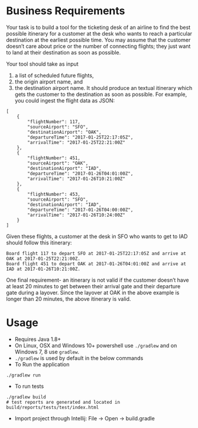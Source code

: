 # Business Requirements
Your task is to build a tool for the ticketing desk of an airline to find the best possible itinerary for
a customer at the desk who wants to reach a particular destination at the earliest possible time.
You may assume that the customer doesn’t care about price or the number of connecting
flights; they just want to land at their destination as soon as possible.

Your tool should take as input 
1) a list of scheduled future flights, 
2) the origin airport name, and
3) the destination airport name. It should produce an textual itinerary which gets the customer to
the destination as soon as possible. For example, you could ingest the flight data as JSON:
```
[
    {
        "flightNumber": 117,
        "sourceAirport": "SFO",
        "destinationAirport": "OAK",
        "departureTime": "2017-01-25T22:17:05Z",
        "arrivalTime": "2017-01-25T22:21:00Z"
    },
    {
        "flightNumber": 451,
        "sourceAirport": "OAK",
        "destinationAirport": "IAD",
        "departureTime": "2017-01-26T04:01:00Z",
        "arrivalTime": "2017-01-26T10:21:00Z"
    },
    {
        "flightNumber": 453,
        "sourceAirport": "SFO",
        "destinationAirport": "IAD",
        "departureTime": "2017-01-26T04:00:00Z",
        "arrivalTime": "2017-01-26T10:24:00Z"
    }
]
```
Given these flights, a customer at the desk in SFO who wants to get to IAD should follow this
itinerary:

```
Board flight 117 to depart SFO at 2017-01-25T22:17:05Z and arrive at OAK at 2017-01-25T22:21:00Z.
Board flight 451 to depart OAK at 2017-01-26T04:01:00Z and arrive at IAD at 2017-01-26T10:21:00Z.
```

One final requirement- an itinerary is not valid if the customer doesn’t have at least 20 minutes
to get between their arrival gate and their departure gate during a layover. Since the layover at
OAK in the above example is longer than 20 minutes, the above itinerary is valid.

# Usage
- Requires Java 1.8+
- On Linux, OSX and Windows 10+ powershell use ```./gradlew``` and on Windows 7, 8 use ```gradlew```.
- ```./gradlew``` is used by default in the below commands
- To Run the application
```
./gradlew run
```
- To run tests
```
./gradlew build
# test reports are generated and located in build/reports/tests/test/index.html 
```
- Import project through Intellij: File -> Open -> build.gradle
